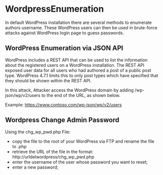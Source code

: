 # WordpressEnumeration

In default WordPress installation there are several methods to enumerate authors username. These WordPress users can then be used in brute-force attacks against WordPress login page 
to guess passwords.

## WordPress Enumeration via JSON API
WordPress includes a REST API that can be used to list the information about the registered users on a WordPress installation. The REST API exposed user data for all users who had authored a post of a public post type. WordPress 4.7.1 limits this to only post types which have specified that they should be shown within the REST API.

In this attack, Attacker access the WordPress domain by adding /wp-json/wp/v2/users to the end of the URL, as shown below.

Example: https://www.contoso.com/wp-json/wp/v2/users


## Wordpress Change Admin Password

Using the chg_wp_pwd.php File:

- copy the file to the root of your WordPress via FTP and rename the file to .php
- retrieve the URL of the file in the format: http://urldelwordpress/chg_wp_pwd.php
- enter the username of the user whose password you want to reset;
- enter a new password;
